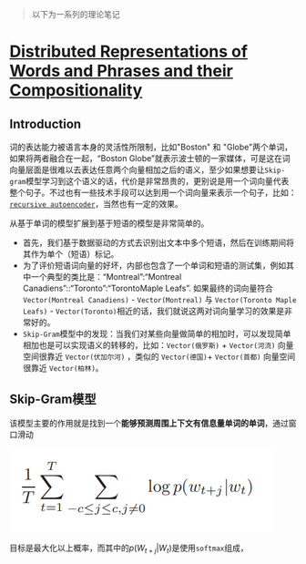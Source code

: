 > 以下为一系列的理论笔记

# [ Distributed Representations of Words and Phrases and their Compositionality ]( https://papers.nips.cc/paper/5021-distributed-representations-of-words-and-phrases-and-their-compositionality.pdf )

## Introduction

词的表达能力被语言本身的灵活性所限制，比如"Boston" 和 "Globe"两个单词，如果将两者融合在一起，“Boston Globe”就表示波士顿的一家媒体，可是这在词向量层面是很难以去表达任意两个向量相加之后的语义，至少如果想要让`Skip-gram`模型学习到这个语义的话，代价是非常昂贵的，更别说是用一个词向量代表整个句子。不过也有一些技术手段可以达到用一个词向量来表示一个句子，比如：[`recursive autoencoder`]( http://www.robotics.stanford.edu/~ang/papers/emnlp11-RecursiveAutoencodersSentimentDistributions.pdf )，当然也有一定的效果。

从基于单词的模型扩展到基于短语的模型是非常简单的。

-  首先，我们基于数据驱动的方式去识别出文本中多个短语，然后在训练期间将其作为单个（短语）标记。
- 为了评价短语词向量的好坏，内部也包含了一个单词和短语的测试集，例如其中一个典型的类比是：“Montreal”:“Montreal Canadiens”::“Toronto”:“TorontoMaple Leafs”.  如果最终的词向量符合`Vector(Montreal Canadiens)` - `Vector(Montreal)`  与 `Vector(Toronto Maple Leafs)` - `Vector(Toronto)`相近的话，我们就说这两对词向量学习的效果是非常好的。
- `Skip-Gram`模型中的发现：当我们对某些向量做简单的相加时，可以发现简单相加也是可以实现语义的转移的，比如：`Vector(俄罗斯)` + `Vector(河流)` 向量空间很靠近 `Vector(伏加尔河)` ，类似的 `Vector(德国)`+ `Vector(首都)` 向量空间很靠近 `Vector(柏林)`。

## Skip-Gram模型

该模型主要的作用就是找到一个**能够预测周围上下文有信息量单词的单词**，通过窗口滑动

![](./imgs/skip-gram-probability.png)

目标是最大化以上概率，而其中的$p(W_{t+j}|W_t)$是使用`softmax`组成，

